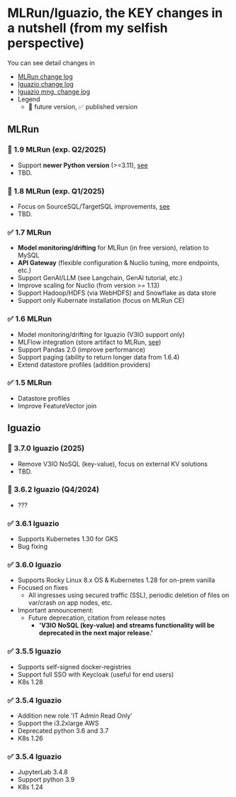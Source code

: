 # MLRun/Iguazio, the KEY changes in a nutshell (from my selfish perspective)

You can see detail changes in 
   - [MLRun change log](https://docs.mlrun.org/en/latest/change-log/index.html)
   - [Iguazio change log](https://www.iguazio.com/docs/latest-release/release-notes/)
   - [Iguazio mng. change log](https://iguazio.github.io/igz-mgmt-sdk/changelog.html)
   - Legend
     - 🚩 future version, ✅ published version 

## MLRun

### 🚩 1.9 MLRun (exp. Q2/2025)
 - Support **newer Python version** (>=3.11), [see](https://github.com/mlrun/mlrun/issues/6563)
 - TBD.

### 🚩 1.8 MLRun (exp. Q1/2025)
 - Focus on SourceSQL/TargetSQL improvements, [see](https://github.com/mlrun/mlrun/issues/5238#issuecomment-2163887467)
 - TBD.

### ✅ 1.7 MLRun
 - **Model monitoring/drifting** for MLRun (in free version), relation to MySQL
 - **API Gateway** (flexible configuration & Nuclio tuning, more endpoints, etc.)
 - Support GenAI/LLM (see Langchain, GenAI tutorial, etc.)
 - Improve scaling for Nuclio (from version >= 1.13)
 - Support Hadoop/HDFS (via WebHDFS) and Snowflake as data store
 - Support only Kubernate installation (focus on MLRun CE)

### ✅ 1.6 MLRun
 - Model monitoring/drifting for Iguazio (V3IO support only)
 - MLFlow integration (store artifact to MLRun, [see](https://docs.mlrun.org/en/latest/tutorials/mlflow.html))
 - Support Pandas 2.0 (improve performance)
 - Support paging (ability to return longer data from 1.6.4)
 - Extend datastore profiles (addition providers)

### ✅ 1.5 MLRun
 - Datastore profiles
 - Improve FeatureVector join

## Iguazio

### 🚩 3.7.0 Iguazio (2025)
 - Remove V3IO NoSQL (key-value), focus on external KV solutions
 - TBD.

### 🚩 3.6.2 Iguazio (Q4/2024)
 - ???

### ✅ 3.6.1 Iguazio
 - Supports Kubernetes 1.30 for GKS
 - Bug fixing

### ✅ 3.6.0 Iguazio
 - Supports Rocky Linux 8.x OS & Kubernetes 1.28 for on-prem vanilla 
 - Focused on fixes
   - All ingresses using secured traffic (SSL), periodic deletion of files on var/crash on app nodes, etc.
 - Important announcement:
   - Future deprecation, citation from release notes
     - **'V3IO NoSQL (key-value) and streams functionality will be deprecated in the next major release.'** 

### ✅ 3.5.5 Iguazio
 - Supports self-signed docker-registries
 - Support full SSO with Keycloak (useful for end users)
 - K8s 1.28

### ✅ 3.5.4 Iguazio
 - Addition new role 'IT Admin Read Only'
 - Support the i3.2xlarge AWS
 - Deprecated python 3.6 and 3.7
 - K8s 1.26

### ✅ 3.5.4 Iguazio
 - JupyterLab 3.4.8
 - Support python 3.9
 - K8s 1.24
